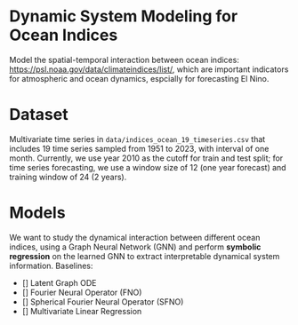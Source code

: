 # Dynamic System Modeling for Ocean Indices

Model the spatial-temporal interaction between ocean indices: https://psl.noaa.gov/data/climateindices/list/, which are important indicators for atmospheric and ocean dynamics, espcially for forecasting El Nino. 

# Dataset 
Multivariate time series in `data/indices_ocean_19_timeseries.csv` that includes 19 time series sampled from 1951 to 2023, with interval of one month. 
Currently, we use year 2010 as the cutoff for train and test split; for time series forecasting, we use a window size of 12 (one year forecast) and training window of 24 (2 years). 

# Models 
We want to study the dynamical interaction between different ocean indices, using a Graph Neural Network (GNN) and perform __symbolic regression__ on the learned GNN to extract interpretable dynamical system information. Baselines: 
- [] Latent Graph ODE
- [] Fourier Neural Operator (FNO)
- [] Spherical Fourier Neural Operator (SFNO)
- [] Multivariate Linear Regression
